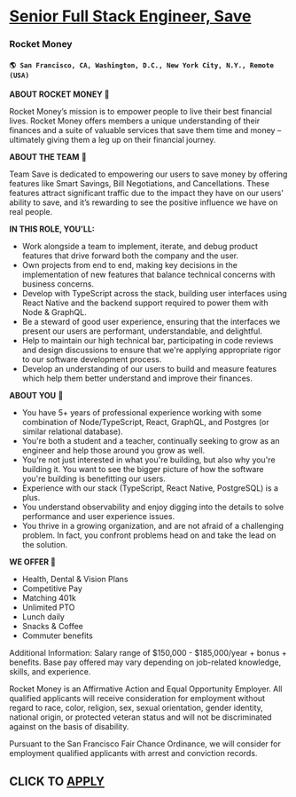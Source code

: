 # [Senior Full Stack Engineer, Save](https://www.remotewlb.com/apply/senior-full-stack-engineer-save)  
### Rocket Money  
#### `🌎 San Francisco, CA, Washington, D.C., New York City, N.Y., Remote (USA)`  

**ABOUT ROCKET MONEY 🔮**

Rocket Money’s mission is to empower people to live their best financial lives. Rocket Money offers members a unique understanding of their finances and a suite of valuable services that save them time and money – ultimately giving them a leg up on their financial journey.

**ABOUT THE TEAM** 🤝

Team Save is dedicated to empowering our users to save money by offering features like Smart Savings, Bill Negotiations, and Cancellations. These features attract significant traffic due to the impact they have on our users' ability to save, and it’s rewarding to see the positive influence we have on real people.

**IN THIS ROLE, YOU'LL:**

  * Work alongside a team to implement, iterate, and debug product features that drive forward both the company and the user.
  * Own projects from end to end, making key decisions in the implementation of new features that balance technical concerns with business concerns.
  * Develop with TypeScript across the stack, building user interfaces using React Native and the backend support required to power them with Node & GraphQL.
  * Be a steward of good user experience, ensuring that the interfaces we present our users are performant, understandable, and delightful.
  * Help to maintain our high technical bar, participating in code reviews and design discussions to ensure that we're applying appropriate rigor to our software development process.
  * Develop an understanding of our users to build and measure features which help them better understand and improve their finances.

**ABOUT YOU** 🦄

  * You have 5+ years of professional experience working with some combination of Node/TypeScript, React, GraphQL, and Postgres (or similar relational database).
  * You're both a student and a teacher, continually seeking to grow as an engineer and help those around you grow as well.
  * You're not just interested in what you're building, but also why you're building it. You want to see the bigger picture of how the software you're building is benefitting our users.
  * Experience with our stack (TypeScript, React Native, PostgreSQL) is a plus.
  * You understand observability and enjoy digging into the details to solve performance and user experience issues.
  * You thrive in a growing organization, and are not afraid of a challenging problem. In fact, you confront problems head on and take the lead on the solution.

**WE OFFER 💫**

  * Health, Dental & Vision Plans
  * Competitive Pay
  * Matching 401k
  * Unlimited PTO
  * Lunch daily
  * Snacks & Coffee 
  * Commuter benefits

Additional Information: Salary range of $150,000 - $185,000/year + bonus + benefits. Base pay offered may vary depending on job-related knowledge, skills, and experience.

Rocket Money is an Affirmative Action and Equal Opportunity Employer. All qualified applicants will receive consideration for employment without regard to race, color, religion, sex, sexual orientation, gender identity, national origin, or protected veteran status and will not be discriminated against on the basis of disability.

Pursuant to the San Francisco Fair Chance Ordinance, we will consider for employment qualified applicants with arrest and conviction records.

  
## CLICK TO [APPLY](https://www.remotewlb.com/apply/senior-full-stack-engineer-save)

